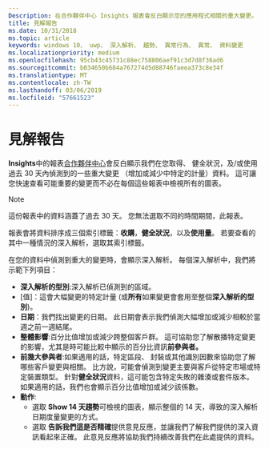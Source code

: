 ```yaml
---
Description: 在合作夥伴中心 Insights 報表會反白顯示您的應用程式相關的重大變更。
title: 見解報告
ms.date: 10/31/2018
ms.topic: article
keywords: windows 10、 uwp、 深入解析、 趨勢、 異常行為、 異常、 資料變更
ms.localizationpriority: medium
ms.openlocfilehash: 95cb43c45731c88ec758806aef91c3d7d8f36ad6
ms.sourcegitcommit: b034650b684a767274d5d88746faeea373c8e34f
ms.translationtype: MT
ms.contentlocale: zh-TW
ms.lasthandoff: 03/06/2019
ms.locfileid: "57661523"
---
```

# <a name="insights-report"></a>見解報告


**Insights**中的報表[合作夥伴中心](https://partner.microsoft.com/dashboard)會反白顯示我們在您取得、 健全狀況，及/或使用過去 30 天內偵測到的一些重大變更 （增加或減少中特定的計量）資料。 這可讓您快速查看可能重要的變更而不必在每個這些報表中檢視所有的圖表。

> [!NOTE]
> 這份報表中的資料涵蓋了過去 30 天。 您無法選取不同的時間期間，此報表。

報表會將資料排序成三個索引標籤：**收購**，**健全狀況**，以及**使用量**。 若要查看的其中一種情況的深入解析，選取其索引標籤。

在您的資料中偵測到重大的變更時，會顯示深入解析。 每個深入解析中，我們將示範下列項目：
- **深入解析的型別**:深入解析已偵測到的區域。
- [值]：這會大幅變更的特定計量 (或**所有**如果變更會套用至整個**深入解析的型別**)。
- **日期**：我們找出變更的日期。 此日期會表示我們偵測大幅增加或減少相較於當週之前一週結尾。
- **整體影響**:百分比值增加或減少跨整個客戶群。 這可協助您了解散播特定變更的影響，尤其是時可能比較中顯示的百分比資訊**前參與者。**
- **前幾大參與者**:如果適用的話，特定區段、 封裝或其他識別因數來協助您了解哪些客戶變更與相關。 比方說，可能會偵測到變更主要與客戶從特定市場或特定裝置類型。 針對**健全狀況**資料，這可能包含特定失敗的雜湊或套件版本。 如果適用的話，我們也會顯示百分比值增加或減少該係數。
- **動作**:
   - 選取  **Show 14 天趨勢**可檢視的圖表，顯示整個的 14 天，導致的深入解析日期度量變更的方式。
   - 選取 **告訴我們這是否精確**提供意見反應，並讓我們了解我們提供的深入資訊看起來正確。 此意見反應將協助我們持續改善我們在此處提供的資料。 

